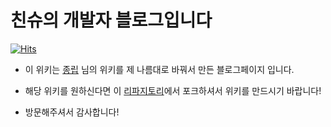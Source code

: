 # 친슈의 개발자 블로그입니다

[![Hits](https://hits.seeyoufarm.com/api/count/incr/badge.svg?url=https%3A%2F%2Fachelous1.github.io&count_bg=%2378A0FF&title_bg=%23555555&icon=github.svg&icon_color=%23E7E7E7&title=hits&edge_flat=false)](https://achelous1.github.io/)
* 이 위키는 [종립](https://github.com/johngrib/) 님의 위키를 
제 나름대로 바꿔서 만든 블로그페이지 입니다.

* 해당 위키를 원하신다면 이 [리파지토리](https://github.com/johngrib/johngrib-jekyll-skeleton)에서 포크하셔서 위키를 만드시기 바랍니다!

* 방문해주셔서 감사합니다!
